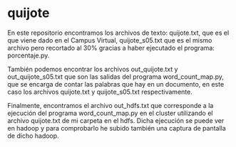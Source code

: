 # quijote

En este repositorio encontramos los archivos de texto: quijote.txt, que es el que viene dado en el Campus Virtual, quijote_s05.txt que es el mismo archivo pero recortado al 30% gracias a haber ejecutado el programa: porcentaje.py. 

También podemos encontrar los archivos out_quijote.txt y out_quijote_s05.txt que son las salidas del programa word_count_map.py, que se encarga de contar las palabras que hay en un documento, en este caso los archivos quijote.txt y quijote_s05.txt respectivamente. 

Finalmente, encontramos el archivo out_hdfs.txt que corresponde a la ejecución del programa word_count_map.py en el cluster utilizando el archivo quijote.txt de mi carpeta en el hdfs. Dicha ejecución se puede ver en hadoop y para comprobarlo he subido también una captura de pantalla de dicho hadoop. 
